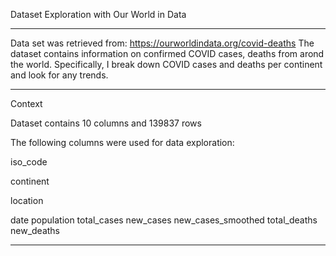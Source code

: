 Dataset Exploration with Our World in Data

______________________________________________________________________________________

Data set was retrieved from:
https://ourworldindata.org/covid-deaths
The dataset contains information on confirmed COVID cases, deaths from arond the world.
Specifically, I break down COVID cases and deaths per continent and look for any trends.

______________________________________________________________________________________

Context

Dataset contains 10 columns and 139837 rows

The following columns were used for data exploration:

  iso_code
  
  continent
  
  location
  
  date
  population
  total_cases
  new_cases
  new_cases_smoothed
  total_deaths
  new_deaths


______________________________________________________________________________________

